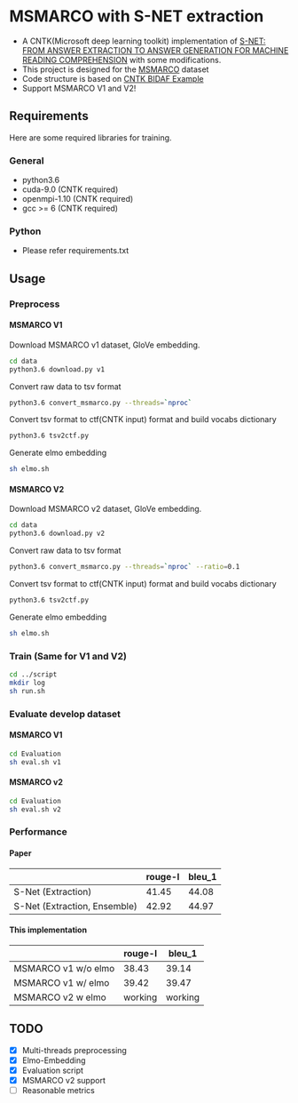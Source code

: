 # MSMARCO with S-NET extraction
* A CNTK(Microsoft deep learning toolkit) implementation of [S-NET: FROM ANSWER EXTRACTION TO ANSWER
GENERATION FOR MACHINE READING COMPREHENSION](https://arxiv.org/pdf/1706.04815.pdf) with some modifications. 
* This project is designed for the [MSMARCO](http://www.msmarco.org/) dataset
* Code structure is based on [CNTK BIDAF Example](https://github.com/Microsoft/CNTK/tree/nikosk/bidaf/Examples/Text/BidirectionalAttentionFlow/msmarco)
* Support MSMARCO V1 and V2!

## Requirements

Here are some required libraries for training.

### General
* python3.6
* cuda-9.0 (CNTK required)
* openmpi-1.10 (CNTK required)
* gcc >= 6 (CNTK required)

### Python
* Please refer requirements.txt

## Usage 

### Preprocess

#### MSMARCO V1
Download MSMARCO v1 dataset, GloVe embedding.

```Bash
cd data
python3.6 download.py v1
```

Convert raw data to tsv format

```Bash
python3.6 convert_msmarco.py --threads=`nproc` 
```

Convert tsv format to ctf(CNTK input) format and build vocabs dictionary

```Bash
python3.6 tsv2ctf.py
```

Generate elmo embedding

```Bash
sh elmo.sh
```

#### MSMARCO V2

Download MSMARCO v2 dataset, GloVe embedding.

```Bash
cd data
python3.6 download.py v2
```

Convert raw data to tsv format

```Bash
python3.6 convert_msmarco.py --threads=`nproc` --ratio=0.1
```

Convert tsv format to ctf(CNTK input) format and build vocabs dictionary

```Bash
python3.6 tsv2ctf.py
```

Generate elmo embedding

```Bash
sh elmo.sh
```

### Train (Same for V1 and V2)

```Bash
cd ../script
mkdir log
sh run.sh
```

### Evaluate develop dataset

#### MSMARCO V1

```Bash
cd Evaluation
sh eval.sh v1
```

#### MSMARCO v2

```Bash
cd Evaluation
sh eval.sh v2
```

### Performance

#### Paper
||rouge-l|bleu_1|
|---|---|---|
|S-Net (Extraction)|41.45|44.08|
|S-Net (Extraction, Ensemble)|42.92|44.97|

#### This implementation
||rouge-l|bleu_1|
|---|---|---|
|MSMARCO v1 w/o elmo|38.43 | 39.14|
|MSMARCO v1 w/  elmo|39.42 | 39.47|
|MSMARCO v2 w   elmo|working|working|

## TODO
- [X] Multi-threads preprocessing 
- [X] Elmo-Embedding
- [X] Evaluation script
- [X] MSMARCO v2 support
- [ ] Reasonable metrics
